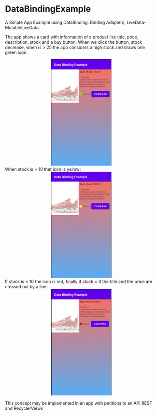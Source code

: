 # DataBindingExample

A Simple App Example using DataBinding: Binding Adapters, LiveData-MutableLiveData.

The app shows a card with informatión of a product like title, price, description, stock and a buy button. When we click the button, stock decrease, when is > 25 the app considers a high stock and draws one green icon:
<div align="center">
    <img src="./img/high_stock.jpg" width="200" alt="Stock High"/>
</div>
When stock is > 10 that icon is yellow:
<div align="center">
    <img src="./img/normal_stock.jpg" width="200" alt="Stock High"/>
</div>
If stock is < 10 the icon is red, finally if stock = 0 the title and the price are crossed out by a line:
<div align="center">
    <img src="./img/low_stock.jpg" width="200" alt="Stock High"/>
</div>

This concept may be implemented in an app with petitions to an API REST and RecyclerViews
